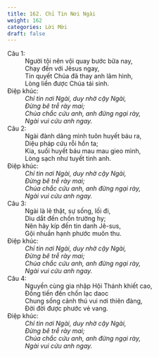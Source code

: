 ```yaml
---
title: 162. Chỉ Tin Nơi Ngài
weight: 162
categories: Lời Mời
draft: false
---
```

<dl><dt>Câu 1:</dt><dd data-verse="1">Người tội nên vội quay bước bữa nay, <br/>Chạy đến với Jêsus ngay, <br/>Tin quyết Chúa đã thay anh lâm hình, <br/>Lòng liền được Chúa tái sinh. </dd><dt>Điệp khúc:</dt><dd data-chorus="1"><em>Chỉ tin nơi Ngài, duy nhờ cậy Ngài, <br/>Đừng bê trễ rày mai; <br/>Chúa chắc cứu anh, anh đừng ngại rày, <br/>Ngài vui cứu anh ngay. </em></dd><dt>Câu 2:</dt><dd data-verse="2">Ngài đành dâng mình tuôn huyết báu ra, <br/>Diệu pháp cứu rỗi hồn ta; <br/>Kia, suối huyết báu mau mau gieo mình, <br/>Lòng sạch như tuyết tinh anh. </dd><dt>Điệp khúc:</dt><dd data-chorus="1"><em>Chỉ tin nơi Ngài, duy nhờ cậy Ngài, <br/>Đừng bê trễ rày mai; <br/>Chúa chắc cứu anh, anh đừng ngại rày, <br/>Ngài vui cứu anh ngay. </em></dd><dt>Câu 3:</dt><dd data-verse="3">Ngài là lẽ thật, sự sống, lối đi, <br/>Dìu dắt đến chốn trường hy; <br/>Nên hãy kíp đến tin danh Jê-sus, <br/>Gội nhuần hạnh phước muôn thu. </dd><dt>Điệp khúc:</dt><dd data-chorus="1"><em>Chỉ tin nơi Ngài, duy nhờ cậy Ngài, <br/>Đừng bê trễ rày mai; <br/>Chúa chắc cứu anh, anh đừng ngại rày, <br/>Ngài vui cứu anh ngay. </em></dd><dt>Câu 4:</dt><dd data-verse="4">Nguyền cùng gia nhập Hội Thánh khiết cao, <br/>Đồng tiến đến chốn lạc daoc <br/>Chung sống cảnh thú vui nơi thiên đàng, <br/>Đời đời được phước vẻ vang. </dd><dt>Điệp khúc:</dt><dd data-chorus="1"><em>Chỉ tin nơi Ngài, duy nhờ cậy Ngài, <br/>Đừng bê trễ rày mai; <br/>Chúa chắc cứu anh, anh đừng ngại rày, <br/>Ngài vui cứu anh ngay. </em></dd></dl>
